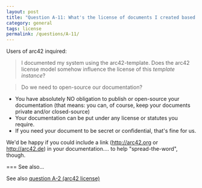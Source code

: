 ```yaml
---
layout: post
title: "Question A-11: What's the license of documents I created based upon the arc42 template?"
category: general
tags: license
permalink: /questions/A-11/
---
```


Users of arc42 inquired:

> I documented my system using the arc42-template. Does the arc42
license model somehow influence the license of this _template instance_?

>Do we need to open-source our documentation?

* You have absolutely NO obligation to publish or open-source your documentation
(that means: you can, of course, keep your documents private and/or closed-source)
* Your documentation can be put under any license or statutes you require.
* If you need your document to be secret or confidential, that's fine for us.


We'd be happy if you could include a link (http://arc42.org or http://arc42.de)
in your documentation.... to help "spread-the-word", though.

=== See also...

See also [question A-2 (arc42 license)](/questions/A-2)
